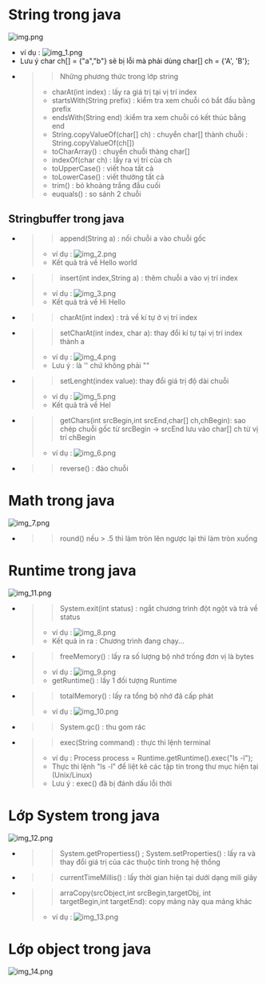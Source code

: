 # String trong java
![img.png](img.png)
- ví dụ :
![img_1.png](img_1.png)
- Lưu ý char ch[] = {"a","b"} sẽ bị lỗi mà phải dùng char[] ch = {'A', 'B'};
- >> Những phương thức trong lớp string
  > - charAt(int index) : lấy ra giá trị tại vị trí index
  > - startsWith(String prefix) : kiểm tra xem chuỗi có bắt đầu bằng prefix
  > - endsWith(String end) :kiểm tra xem chuỗi có kết thúc bằng end
  > - String.copyValueOf(char[] ch) : chuyển char[] thành chuỗi : String.copyValueOf(ch[])
  > - toCharArray() : chuyển chuỗi thàng char[]
  > - indexOf(char ch) : lấy ra vị trí của ch
  > - toUpperCase() : viết hoa tất cả
  > - toLowerCase() : viết thường tất cả
  > - trim() : bỏ khoảng trắng đầu cuối
  > - euquals() : so sánh 2 chuỗi
## Stringbuffer trong java
- >> append(String a) : nối chuỗi a vào chuỗi gốc
  > - ví dụ : 
  > ![img_2.png](img_2.png) 
  > - Kết quả trả về Hello world
- >> insert(int index,String a) : thêm chuỗi a vào vị trí index
  > - ví dụ :
  > ![img_3.png](img_3.png)
  > - Kết quả trả về Hi Hello
- >> charAt(int index) : trả về kí tự ở vị trí index
- >> setCharAt(int index, char a): thay đổi kí tự tại vị trí index thành a
  > - ví dụ : 
  > ![img_4.png](img_4.png)
  > - Lưu ý : là '' chứ không phải ""
- >> setLenght(index value): thay đổi giá trị độ dài chuỗi
  > - ví dụ :
  > ![img_5.png](img_5.png)
  > - Kết quả trả về Hel
- >> getChars(int srcBegin,int srcEnd,char[] ch,chBegin): sao chép chuỗi gốc từ srcBegin -> srcEnd lưu vào char[] ch từ vị trí chBegin
  > - ví dụ :
  > ![img_6.png](img_6.png)
- >> reverse() : đảo chuỗi

# Math trong java
![img_7.png](img_7.png)
- >> round() nếu > .5 thì làm tròn lên ngược lại thì làm tròn xuống
# Runtime trong java
![img_11.png](img_11.png)
- >> System.exit(int status) : ngắt chương trình đột ngột và trả về status
  > - ví dụ :
  > ![img_8.png](img_8.png)
  > - Kết quả in ra : Chương trình đang chạy...
- >> freeMemory() : lấy ra số lượng bộ nhớ trống đơn vị là bytes
  > - ví dụ :
  > ![img_9.png](img_9.png)
  > - getRuntime() : lấy 1 đối tượng Runtime
- >> totalMemory() : lấy ra tổng bộ nhớ đã cấp phát
  > - ví dụ :
  > ![img_10.png](img_10.png)
- >> System.gc() : thu gom rác
- >> exec(String command) : thực thi lệnh terminal
  > - ví dụ : Process process = Runtime.getRuntime().exec("ls -l");
  > - Thực thi lệnh "ls -l" để liệt kê các tập tin trong thư mục hiện tại (Unix/Linux)
  > - Lưu ý : exec() đã bị đánh dấu lỗi thời

# Lớp System trong java
![img_12.png](img_12.png)
- >> System.getPropertiess() ; System.setProperties() : lấy ra và thay đổi giá trị của các thuộc tính trong hệ thống
- >> currentTimeMillis() : lấy thời gian hiện tại dưới dạng mili giây
- >> arraCopy(srcObject,int srcBegin,targetObj, int targetBegin,int targetEnd): copy mảng này qua mảng khác
  > - ví dụ :
  > ![img_13.png](img_13.png)

# Lớp object trong java
![img_14.png](img_14.png)


